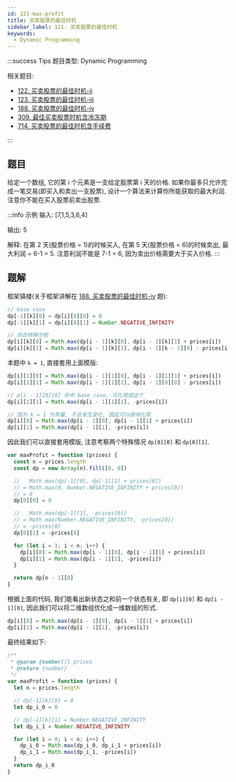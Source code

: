 ```yaml
---
id: 121-max-profit
title: 买卖股票的最佳时机
sidebar_label: 121. 买卖股票的最佳时机
keywords:
  - Dynamic Programming
---
```


:::success Tips
题目类型: Dynamic Programming

相关题目:

- [122. 买卖股票的最佳时机-ii](/leetcode/easy/122-max-profit)
- [123. 买卖股票的最佳时机-iii](/leetcode/hard/123-max-profit)
- [188. 买卖股票的最佳时机-iv](/leetcode/hard/188-max-profit)
- [309. 最佳买卖股票时机含冷冻期](/leetcode/medium/309-max-profit)
- [714. 买卖股票的最佳时机含手续费](/leetcode/medium/714-max-profit)

:::

## 题目

给定一个数组, 它的第 i 个元素是一支给定股票第 i 天的价格. 如果你最多只允许完成一笔交易(即买入和卖出一支股票), 设计一个算法来计算你所能获取的最大利润. 注意你不能在买入股票前卖出股票.

:::info 示例
输入: [7,1,5,3,6,4]

输出: 5

解释: 在第 2 天(股票价格 = 1)的时候买入, 在第 5 天(股票价格 = 6)的时候卖出, 最大利润 = 6-1 = 5.
注意利润不能是 7-1 = 6, 因为卖出价格需要大于买入价格.
:::

## 题解

框架镇楼(关于框架讲解在 [188. 买卖股票的最佳时机-iv](/leetcode/hard/188-max-profit) 题):

```ts
// base case
dp[-1][k][0] = dp[i][0][0] = 0
dp[-1][k][1] = dp[i][0][1] = Number.NEGATIVE_INFINITY

// 状态转移方程
dp[i][k][0] = Math.max(dp[i - 1][k][0], dp[i - 1][k][1] + prices[i])
dp[i][k][1] = Math.max(dp[i - 1][k][1], dp[i - 1][k - 1][0] - prices[i])
```

本题中 `k = 1`, 直接套用上面模版:

```ts
dp[i][1][0] = Math.max(dp[i - 1][1][0], dp[i - 1][1][1] + prices[i])
dp[i][1][1] = Math.max(dp[i - 1][1][1], dp[i - 1][0][0] - prices[i])

// p[i - 1][0][0] 命中 base case, 可化简成这个
dp[i][1][1] = Math.max(dp[i - 1][1][1], -prices[i])

// 因为 k = 1 为常量, 不会发生变化, 因此可以继续化简
dp[i][0] = Math.max(dp[i - 1][0], dp[i - 1][1] + prices[i])
dp[i][1] = Math.max(dp[i - 1][1], -prices[i])
```

因此我们可以直接套用模版, 注意考察两个特殊情况 `dp[0][0]` 和 `dp[0][1]`.

```ts
var maxProfit = function (prices) {
  const n = prices.length
  const dp = new Array(n).fill([0, 0])

  //   Math.max(dp[-1][0], dp[-1][1] + prices[0])
  // = Math.max(0, Number.NEGATIVE_INFINITY + prices[0])
  // = 0
  dp[0][0] = 0

  //   Math.max(dp[-1][1], -prices[0])
  // = Math.max(Number.NEGATIVE_INFINITY, -prices[0])
  // = -prices[0]
  dp[0][1] = -prices[0]

  for (let i = 1; i < n; i++) {
    dp[i][0] = Math.max(dp[i - 1][0], dp[i - 1][1] + prices[i])
    dp[i][1] = Math.max(dp[i - 1][1], -prices[i])
  }

  return dp[n - 1][0]
}
```

根据上面的代码, 我们能看出新状态之和前一个状态有关, 即 `dp[i][0]` 和 `dp[i - 1][0]`, 因此我们可以将二维数组优化成一维数组的形式.

```ts
dp[i][0] = Math.max(dp[i - 1][0], dp[i - 1][1] + prices[i])
dp[i][1] = Math.max(dp[i - 1][1], -prices[i])
```

最终结果如下:

```ts
/**
 * @param {number[]} prices
 * @return {number}
 */
var maxProfit = function (prices) {
  let n = prices.length

  // dp[-1][k][0] = 0
  let dp_i_0 = 0

  // dp[-1][k][1] = Number.NEGATIVE_INFINITY
  let dp_i_1 = Number.NEGATIVE_INFINITY

  for (let i = 0; i < n; i++) {
    dp_i_0 = Math.max(dp_i_0, dp_i_1 + prices[i])
    dp_i_1 = Math.max(dp_i_1, -prices[i])
  }
  return dp_i_0
}
```
